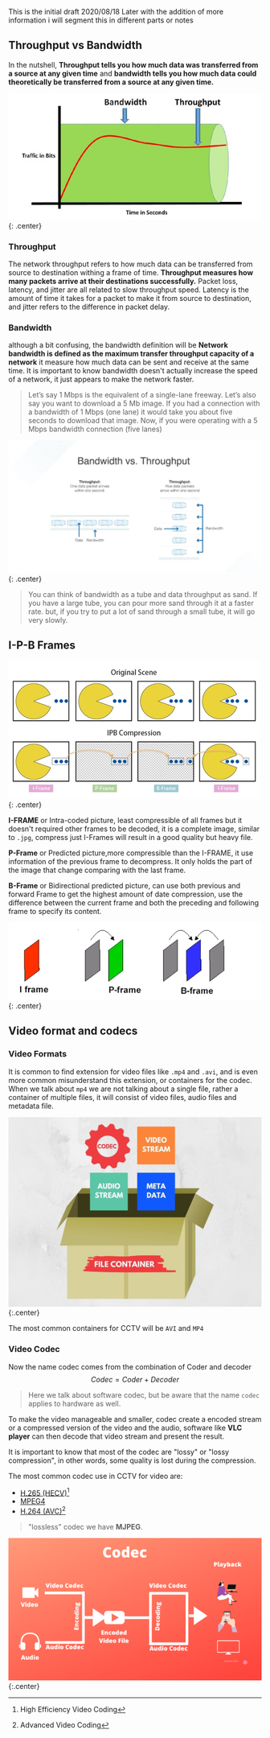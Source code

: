 This is the initial draft 2020/08/18 Later with the addition of more information i will segment this in different parts or notes

## Throughput vs Bandwidth

In the nutshell, **Throughput tells you how much data was transferred from a source at any given time** and **bandwidth tells you how much data could theoretically be transferred from a source at any given time.**

![Bandwidth-and-Throughput_001.jpg](Images/Bandwidth_and_Throughput_001.jpg){: .center}

### Throughput

The network throughput refers to how much data can be transferred from source to destination withing a frame of time. **Throughput measures how many packets arrive at their destinations successfully.**
Packet loss, latency, and jitter are all related to slow throughput speed. Latency is the amount of time it takes for a packet to make it from source to destination, and jitter refers to the difference in packet delay.

### Bandwidth

although a bit confusing, the bandwidth definition will be **Network bandwidth is defined as the maximum transfer throughput capacity of a network** it measure how much data can be sent and receive at the same time. 
It is important to know bandwidth doesn't actually increase the speed of a network, it just appears to make the network faster.

>Let’s say 1 Mbps is the equivalent of a single-lane freeway. Let’s also say you want to download a 5 Mb image. If you had a connection with a bandwidth of 1 Mbps (one lane) it would take you about five seconds to download that image. Now, if you were operating with a 5 Mbps bandwidth connection (five lanes)

![Bandwidth-and-Throughput_002.jpg](Images/Bandwidth_and_Throughput_002.jpg){: .center}
>You can think of bandwidth as a tube and data throughput as sand. If you have a large tube, you can pour more sand through it at a faster rate. but, if you try to put a lot of sand through a small tube, it will go very slowly.

## I-P-B Frames

![I-P-B_Frames.jpg](Images/I_P_B_Frames.jpg){: .center}

**I-FRAME** or Intra-coded picture, least compressible of all frames but it doesn't required other frames to be decoded, it is a complete image, similar to `.jpg`, compress just I-Frames will result in a good quality but heavy file.

**P-Frame** or Predicted picture,more compressible than the I-FRAME, it use information of the previous frame to decompress. It only holds the part of the image that change comparing with the last frame.

**B-Frame** or Bidirectional predicted picture, can use both previous and forward Frame to get the highest amount of date compression, use the difference between the current frame and both  the preceding and following frame to specify its content.

![I-P-B_Frames_01.png](Images/I_P_B_Frames_01.png){: .center}  

## Video format and codecs

### Video Formats

It is common to find extension for video files like `.mp4` and `.avi`, and is even more common misunderstand this extension, or containers for the codec.
When we talk about `mp4` we are not talking about a single file, rather a container of multiple files, it will consist of video files, audio files and metadata file.

![codec_video_container_001.jpg](Images/codec_video_container_001.jpg){:.center}

The most common containers for CCTV will be `AVI` and `MP4`

### Video Codec

Now the name codec comes  from the combination of Coder and decoder 
$$
Codec = Coder + Decoder
$$

> Here we talk about software codec, but be aware that the name `codec` applies to hardware as well.

To make the video manageable and smaller, codec create a encoded stream or a compressed version of the video and the audio, software like **VLC player** can then decode that video stream and present the result. 

It is important to know that most of the codec are "lossy" or "lossy compression", in other words, some quality is lost during the compression. 

The most common codec use in CCTV for video are: 

* [H.265 (HECV)](https://en.wikipedia.org/wiki/High_Efficiency_Video_Coding)[^1]
* [MPEG4](https://en.wikipedia.org/wiki/MPEG-4)  
* [H.264 (AVC)](https://en.wikipedia.org/wiki/Advanced_Video_Coding)[^2]

[^1]: High Efficiency Video Coding  
[^2]: Advanced Video Coding  

> "lossless"  codec we have **MJPEG**.

![codec_video_container_002.png](Images/codec_video_container_002.png){:.center}